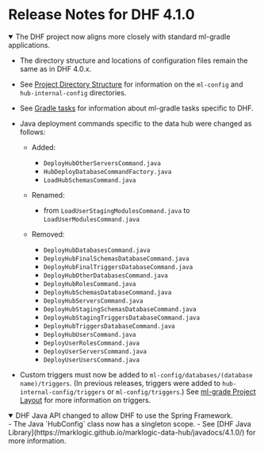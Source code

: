 # Release Notes for DHF 4.1.0

<details open><summary class="relnote-summary">The DHF project now aligns more closely with standard ml-gradle applications.</summary>
  <div markdown="1">

  - The directory structure and locations of configuration files remain the same as in DHF 4.0.x.

  - See [Project Directory Structure]({{site.baseurl}}/refs/project-structure/) for information on the `ml-config` and `hub-internal-config` directories.

  - See [Gradle tasks]({{site.baseurl}}/refs/gradle-tasks/) for information about ml-gradle tasks specific to DHF.

  - Java deployment commands specific to the data hub were changed as follows:

      - Added:
        - `DeployHubOtherServersCommand.java`
        - `HubDeployDatabaseCommandFactory.java`
        - `LoadHubSchemasCommand.java`

      - Renamed:
        - from `LoadUserStagingModulesCommand.java` to `LoadUserModulesCommand.java`

      - Removed:
        - `DeployHubDatabasesCommand.java`
        - `DeployHubFinalSchemasDatabaseCommand.java`
        - `DeployHubFinalTriggersDatabaseCommand.java`
        - `DeployHubOtherDatabasesCommand.java`
        - `DeployHubRolesCommand.java`
        - `DeployHubSchemasDatabaseCommand.java`
        - `DeployHubServersCommand.java`
        - `DeployHubStagingSchemasDatabaseCommand.java`
        - `DeployHubStagingTriggersDatabaseCommand.java`
        - `DeployHubTriggersDatabaseCommand.java`
        - `DeployHubUsersCommand.java`
        - `DeployUserRolesCommand.java`
        - `DeployUserServersCommand.java`
        - `DeployUserUsersCommand.java`

  - Custom triggers must now be added to `ml-config/databases/(database name)/triggers`. (In previous releases, triggers were added to `hub-internal-config/triggers` or `ml-config/triggers`.) See [ml-grade Project Layout](https://github.com/marklogic-community/ml-gradle/wiki/Project-layout#database-specific-resources) for more information on triggers.
  </div>
</details>


<details open><summary class="relnote-summary">DHF Java API changed to allow DHF to use the Spring Framework.</summary>
  <div markdown="1">
  - The Java `HubConfig` class now has a singleton scope.
  - See [DHF Java Library](https://marklogic.github.io/marklogic-data-hub/javadocs/4.1.0/) for more information.
  </div>
</details>


<!--
<details open><summary class="relnote-summary">...</summary>
  <div markdown="1">
  ...
  </div>
</details>
-->

<!--
## Changes and Incompatibilities

### DHF 4.1.0 Changes and Incompatibilities
-->

<!--
<details><summary>...</summary>
  <div markdown="1">
  ...
  </div>
</details>
-->
